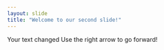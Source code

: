 ```yaml
---
layout: slide
title: "Welcome to our second slide!"
---
```

Your text changed
Use the right arrow to go forward!
